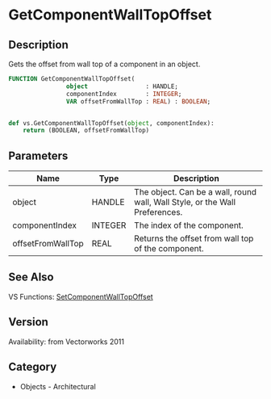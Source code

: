 # GetComponentWallTopOffset

## Description
Gets the offset from wall top of a component in an object.

```pascal
FUNCTION GetComponentWallTopOffset(
				object                : HANDLE;
				componentIndex        : INTEGER;
				VAR offsetFromWallTop : REAL) : BOOLEAN;
```

```python

def vs.GetComponentWallTopOffset(object, componentIndex):
    return (BOOLEAN, offsetFromWallTop)
```

## Parameters
|Name|Type|Description|
|---|---|---|
|object|HANDLE|The object. Can be a wall, round wall, Wall Style, or the Wall Preferences.|
|componentIndex|INTEGER|The index of the component.|
|offsetFromWallTop|REAL|Returns the offset from wall top of the component.|

## See Also
VS Functions:
[SetComponentWallTopOffset](SetComponentWallTopOffset.md)

## Version
Availability: from Vectorworks 2011
## Category
* Objects - Architectural

